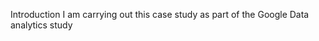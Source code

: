 Introduction
I am carrying out this case study as part of the Google Data analytics study












